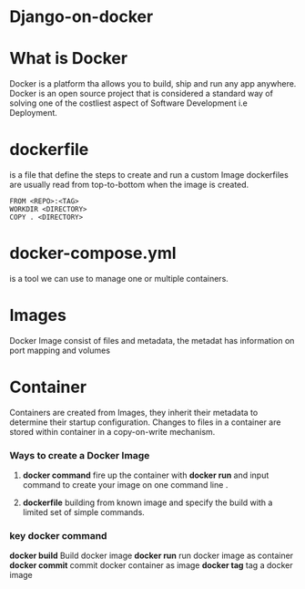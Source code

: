 # Django-on-docker

# What is Docker
Docker is a platform tha allows you to build, ship and run  any app anywhere.
Docker is an open source project that is considered a standard way of solving one of the costliest aspect of Software Development i.e Deployment.

# dockerfile
is a file that define the steps to create and run a custom Image 
dockerfiles are usually read from top-to-bottom when the image is created.
```
FROM <REPO>:<TAG>
WORKDIR <DIRECTORY>
COPY . <DIRECTORY>
```

# docker-compose.yml
is a tool we can use to manage one or multiple containers.

# Images
Docker Image consist of files and metadata, the metadat has information on port mapping and volumes

# Container
Containers are created from Images, they inherit their metadata to determine their startup configuration.
Changes to files in a container  are stored  within container in a copy-on-write mechanism.

### Ways to create a Docker Image
1.  **docker command** fire up the container with **docker run**  and input command to create your image on one command line .

2. **dockerfile** building from known image and specify the build with a limited set of simple commands.

### key docker command
**docker build** Build docker image
**docker run** run docker image as container
**docker commit** commit docker container as image
**docker tag** tag a docker image